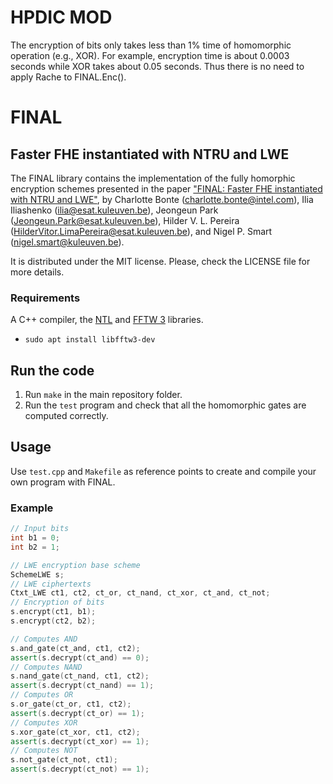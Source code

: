 # HPDIC MOD

The encryption of bits only takes less than 1% time of homomorphic operation (e.g., XOR).
For example, encryption time is about 0.0003 seconds while XOR takes about 0.05 seconds. 
Thus there is no need to apply Rache to FINAL.Enc().

# FINAL 

## Faster FHE instantiated with NTRU and LWE

The FINAL library contains the implementation of the fully homorphic encryption schemes
presented in the paper ["FINAL: Faster FHE instantiated with NTRU and LWE"](http://eprint.iacr.org/2022/074),
by Charlotte Bonte (<charlotte.bonte@intel.com>), Ilia Iliashenko (<ilia@esat.kuleuven.be>), Jeongeun Park (<Jeongeun.Park@esat.kuleuven.be>), Hilder V. L. Pereira (<HilderVitor.LimaPereira@esat.kuleuven.be>), and Nigel P. Smart (<nigel.smart@kuleuven.be>).

It is distributed under the MIT license. Please, check the LICENSE file for more details.

### Requirements 

A C++ compiler, the [NTL](https://libntl.org) and [FFTW 3](http://www.fftw.org) libraries.
* `sudo apt install libfftw3-dev`

## Run the code

1. Run `make` in the main repository folder.
2. Run the `test` program and check that all the homomorphic gates are computed correctly.

## Usage

Use `test.cpp` and `Makefile` as reference points to create and compile your own program with FINAL.

### Example
```c++
// Input bits
int b1 = 0;
int b2 = 1;

// LWE encryption base scheme
SchemeLWE s;
// LWE ciphertexts
Ctxt_LWE ct1, ct2, ct_or, ct_nand, ct_xor, ct_and, ct_not;
// Encryption of bits
s.encrypt(ct1, b1);
s.encrypt(ct2, b2);

// Computes AND
s.and_gate(ct_and, ct1, ct2);
assert(s.decrypt(ct_and) == 0);
// Computes NAND
s.nand_gate(ct_nand, ct1, ct2);
assert(s.decrypt(ct_nand) == 1);
// Computes OR
s.or_gate(ct_or, ct1, ct2);
assert(s.decrypt(ct_or) == 1);
// Computes XOR
s.xor_gate(ct_xor, ct1, ct2);
assert(s.decrypt(ct_xor) == 1);
// Computes NOT
s.not_gate(ct_not, ct1);
assert(s.decrypt(ct_not) == 1);
```
